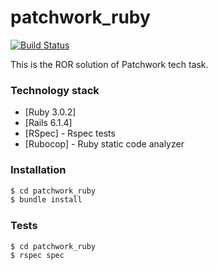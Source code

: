 # patchwork_ruby

[![Build Status](https://travis-ci.org/joemccann/dillinger.svg?branch=master)](https://travis-ci.org/joemccann/dillinger)

This is the ROR solution of Patchwork tech task.

### Technology stack

* [Ruby 3.0.2]
* [Rails 6.1.4]
* [RSpec] - Rspec tests
* [Rubocop] - Ruby static code analyzer

### Installation

```sh
$ cd patchwork_ruby
$ bundle install
```

### Tests

```sh
$ cd patchwork_ruby
$ rspec spec
```
